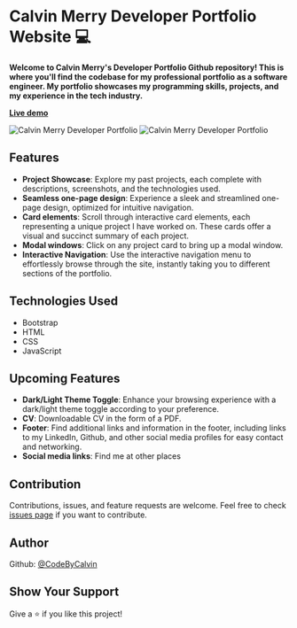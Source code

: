 # Calvin Merry Developer Portfolio Website 💻

<strong>Welcome to Calvin Merry's Developer Portfolio Github repository! This is where you'll find the codebase for my professional portfolio as a software engineer. My portfolio showcases my programming skills, projects, and my experience in the tech industry.</strong>

**[Live demo](https://calvinmerrydevportfolio.netlify.app/)**

![Calvin Merry Developer Portfolio](https://i.imgur.com/IonPikS.png "Calvin Merry Developer Portfolio homepage")
![Calvin Merry Developer Portfolio](https://i.imgur.com/JaEIZZB.png "Calvin Merry Developer Project section")

## Features

- **Project Showcase**: Explore my past projects, each complete with descriptions, screenshots, and the technologies used.
- **Seamless one-page design**: Experience a sleek and streamlined one-page design, optimized for intuitive navigation.
- **Card elements**: Scroll through interactive card elements, each representing a unique project I have worked on. These cards offer a visual and succinct summary of each project.
- **Modal windows**: Click on any project card to bring up a modal window.
- **Interactive Navigation**: Use the interactive navigation menu to effortlessly browse through the site, instantly taking you to different sections of the portfolio.

## Technologies Used

- Bootstrap
- HTML
- CSS
- JavaScript

## Upcoming Features

- **Dark/Light Theme Toggle**: Enhance your browsing experience with a dark/light theme toggle according to your preference.
- **CV**: Downloadable CV in the form of a PDF.
- **Footer**: Find additional links and information in the footer, including links to my LinkedIn, Github, and other social media profiles for easy contact and networking.
- **Social media links**: Find me at other places

## Contribution

Contributions, issues, and feature requests are welcome. Feel free to check [issues page](https://github.com/CodeByCalvin/Calvin-Merry-Developer-Portfolio/issues) if you want to contribute.

## Author

Github: [@CodeByCalvin](https://github.com/CodeByCalvin)

## Show Your Support

Give a ⭐️ if you like this project!
